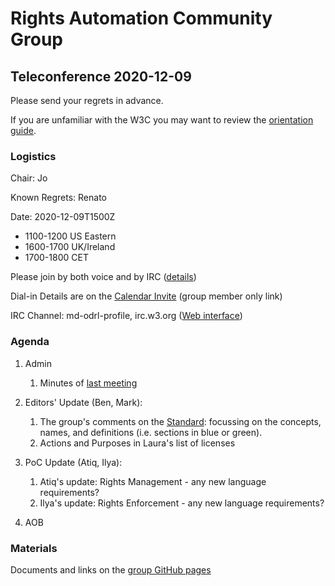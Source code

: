 # Rights Automation Community Group

## Teleconference 2020-12-09

Please send your regrets in advance.

If you are unfamiliar with the W3C you may want to review the [orientation guide](https://w3c.github.io/market-data-odrl-profile/orientation.html).

### Logistics

Chair: Jo

Known Regrets: Renato

Date: 2020-12-09T1500Z
*  1100-1200 US Eastern
*  1600-1700 UK/Ireland
*  1700-1800 CET

Please join by both voice and by IRC ([details](https://w3c.github.io/market-data-odrl-profile/orientation.html#irc))

Dial-in Details are on the [Calendar Invite](http://www.w3.org/2020/04/md-odrl-profile.ics) (group member only link)

IRC Channel: md-odrl-profile, irc.w3.org ([Web interface](http://irc.w3.org))

### Agenda

1. Admin
    1. Minutes of [last meeting](https://www.w3.org/2020/11/25-md-odrl-profile-minutes.html)
    
2. Editors' Update (Ben, Mark):
    1. The group's comments on the [Standard](https://w3c.github.io/market-data-odrl-profile/md-odrl-profile.html): focussing on the concepts, names, and definitions (i.e. sections in blue or green).
    2. Actions and Purposes in Laura's list of licenses

3. PoC Update (Atiq, Ilya):
    1. Atiq's update: Rights Management - any new language requirements?
    2. Ilya's update: Rights Enforcement - any new language requirements?
    
4. AOB

### Materials

Documents and links on the [group GitHub pages](https://w3c.github.io/market-data-odrl-profile)


